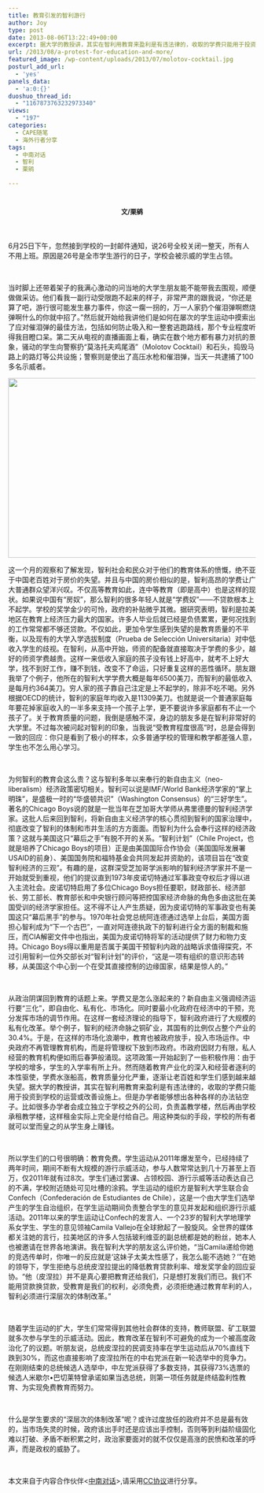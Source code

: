 ```yaml
---
title: 教育引发的智利游行
author: Joy
type: post
date: 2013-08-06T13:22:49+00:00
excerpt: 据大学的教授讲，其实在智利用教育来盈利是有违法律的，收取的学费只能用于投资到学校的运营或改善设施上。但是办学者能够想出各种各样的办法钻空子。
url: /2013/08/a-protest-for-education-and-more/
featured_image: /wp-content/uploads/2013/07/molotov-cocktail.jpg
posturl_add_url:
  - 'yes'
panels_data:
  - 'a:0:{}'
duoshuo_thread_id:
  - "1167873763232973340"
views:
  - "197"
categories:
  - CAPE随笔
  - 海外行者分享
tags:
  - 中南对话
  - 智利
  - 栗鹓

---
```

<h1 style="text-align: center;">
  <span style="font-size: 13px;">文/栗鹓</span>
</h1>

&nbsp;

6月25日下午，忽然接到学校的一封邮件通知，说26号全校关闭一整天，所有人不用上班。原因是26号是全市学生游行的日子，学校会被示威的学生占领。

&nbsp;

当时脚上还带着架子的我满心激动的问当地的大学生朋友能不能带我去围观，顺便做做采访。他们看我一副行动受限跑不起来的样子，非常严肃的跟我说，“你还是算了吧，游行很可能发生暴力事件，你这一瘸一拐的，万一人家扔个催泪弹啊燃烧弹啊什么的你就中招了。”然后就开始给我讲他们是如何在屡次的学生运动中摸索出了应对催泪弹的最佳方法，包括如何防止吸入和一整套逃跑路线，那个专业程度听得我目瞪口呆。第二天从电视的直播画面上看，确实在数个地方都有暴力对抗的景象，骚动的学生向警察扔“莫洛托夫鸡尾酒”（Molotov Cocktail）和石头，捣毁马路上的路灯等公共设施；警察则是使出了高压水枪和催泪弹，当天一共逮捕了100多名示威者。

[<img class="alignnone" alt="" src="http://pic.yupoo.com/chenluaihr_v/D2lukam5/FAh6w.jpg" width="650" height="365" />][1]

这一个月的观察和了解发现，智利社会和民众对于他们的教育体系的愤慨，绝不亚于中国老百姓对于房价的失望。并且与中国的房价相似的是，智利高昂的学费让广大普通群众望洋兴叹。不仅高等教育如此，连中等教育（即是高中）也是这样的现状。如果说中国有“房奴”，那么智利的很多年轻人就是“学费奴”——不贷款根本上不起学。学校的奖学金少的可怜，政府的补贴微乎其微。据研究表明，智利是拉美地区在教育上经济压力最大的国家。许多人毕业后就已经是负债累累，更何况找到的工作常常都不够还贷款。不仅如此，更加令学生感到失望的是教育质量的不平衡，以及现有的大学入学选拔制度（Prueba de Selección Universitaria）对中低收入学生的歧视。在智利，从高中开始，师资的配备就直接取决于学费的多少，越好的师资学费越贵。这样一来低收入家庭的孩子没有钱上好高中，就考不上好大学，找不到好工作，赚不到钱，改变不了命运，只好重复这样的恶性循环。朋友跟我举了个例子，他所在的智利大学学费大概是每年6500美刀，而智利的最低收入是每月约364美刀。穷人家的孩子靠自己注定是上不起学的，除非不吃不喝。另外根据OECD的统计，智利的家庭年均收入是11309美刀。也就是说一个普通家庭每年要花掉家庭收入的一半多来支持一个孩子上学，更不要说许多家庭都有不止一个孩子了。关于教育质量的问题，我倒是感触不深，身边的朋友多是在智利非常好的大学里。不过每次被问起对智利的印象，当我说“受教育程度很高”时，总是会得到一致的回应：你只是看到了极小的样本，众多普通学校的管理和教学都差强人意，学生也不怎么用心学习。

&nbsp;

为何智利的教育会这么贵？这与智利多年以来奉行的新自由主义（neo-liberalism）经济政策密切相关。智利可以说是IMF/World Bank经济学家的“掌上明珠”，是盛极一时的“华盛顿共识”（Washington Consensus）的“三好学生”。著名的Chicago Boys说的就是一批当年在芝加哥大学师从弗里德曼的智利经济学家。这批人后来回到智利，将新自由主义经济学的核心贯彻到智利的国家治理中，彻底改变了智利的体制和市井生活的方方面面。而智利为什么会奉行这样的经济政策？这就与美国这只“幕后之手”有脱不开的关系。“智利计划”（Chile Project，也就是培养了Chicago Boys的项目）正是由美国国际合作协会（美国国际发展署USAID的前身）、美国国务院和福特基金会共同发起并资助的，该项目旨在“改变智利经济的三观”。有趣的是，这群深受芝加哥学派影响的智利经济学家并不是一开始就受到重视，他们的提议直到1973年皮诺切特通过军事政变夺权后才得以进入主流社会。皮诺切特启用了多位Chicago Boys担任要职，财政部长、经济部长、劳工部长、教育部长和中央银行顾问等把控国家经济命脉的角色多由这批在美国受训的经济学家担任。这不得不让人产生质疑，因为皮诺切特的军事政变也有美国这只“幕后黑手”的参与。1970年社会党总统阿连德通过选举上台后，美国方面担心智利成为“下一个古巴”，一直对阿连德执政下的智利进行全方面的制裁和施压，而CIA解密文件中也指出，美国为皮诺切特将军的活动提供了财力和物力支持。Chicago Boys得以重用是否属于美国干预智利内政的战略诉求值得探究，不过引用智利一位外交部长对“智利计划”的评价，“这是一项有组织的意识形态转移，从美国这个中心到一个在受其直接控制的边缘国家，结果是惊人的。”

&nbsp;

从政治阴谋回到教育的话题上来。学费又是怎么涨起来的？新自由主义强调经济运行要“三化”，即自由化、私有化、市场化。同时要最小化政府在经济中的干预，充分发挥市场的调节作用。在这样一套经济理论的指导下，智利政府进行了大规模的私有化改革。举个例子，智利的经济命脉之铜矿业，其国有的比例仅占整个产业的30.4%。于是，在这样的市场化浪潮中，教育也被政府放手，投入市场运作。中央政府不再管理教育机构，而是将管理权下放到市政府。市政府因财力有限，私人经营的教育机构便如雨后春笋般涌现。这项政策一开始起到了一些积极作用：由于学校的增多，学生的入学率有所上升。然而随着教育产业化的深入和经营者逐利的本性驱使，学费水涨船高，教育质量分化严重，逐渐让老百姓和学生们感到越来越失望。据大学的教授讲，其实在智利用教育来盈利是有违法律的，收取的学费只能用于投资到学校的运营或改善设施上。但是办学者能够想出各种各样的办法钻空子。比如很多办学者会成立独立于学校之外的公司，负责盖教学楼，然后再由学校承租教学楼，这样租金实际上完全是付给自己。用这种类似的手段，学校的所有者就可以堂而皇之的从学生身上赚钱。

&nbsp;

所以学生们的口号很明确：教育免费。学生运动从2011年爆发至今，已经持续了两年时间，期间不断有大规模的游行示威活动，参与人数常常达到几十万甚至上百万，仅2011年就有过8次。学生们通过罢课、占领校园、游行示威等活动表达自己的不满，学校附近随处可见吐槽的涂鸦。学生运动的组织方是智利大学生联合会Confech（Confederación de Estudiantes de Chile），这是一个由大学生们选举产生的学生自治组织，在学生运动期间负责整合学生的意见并发起和组织游行示威活动。2011年以来的学生运动让Confech的发言人、一个23岁的智利大学地理学系女学生、学生的意见领袖Camila Vallejo在全球掀起了一股旋风。全世界的媒体都关注她的言行，拉美地区的许多人包括玻利维亚的副总统都是她的粉丝，她本人也被邀请在世界各地演讲。我在智利大学的朋友这么评价她，“当Camila递给你她的竞选传单时，你唯一的反应就是‘这妹子太美太性感了，我怎么能不选她？’”在她的领导下，学生拒绝与总统皮涅拉提出的降低教育贷款利率、增发奖学金的回应妥协。“他（皮涅拉）并不是真心要把教育还给我们，只是想打发我们而已。我们不能用贷款换贷款，受教育是我们的权利，必须免费，必须拒绝通过教育牟利的人，智利必须进行深层次的体制改革。”

&nbsp;

随着学生运动的扩大，学生们常常得到其他社会群体的支持，教师联盟、矿工联盟就多次参与学生的示威活动。因此，教育改革在智利不可避免的成为一个被高度政治化了的议题。听朋友说，总统皮涅拉的民调支持率在学生运动后从70%直线下跌到30%，而这也直接影响了皮涅拉所在的中右党派在新一轮选举中的竞争力。在刚刚结束的总统候选人选举中，中左党派获得了多数支持，其获得73%选票的候选人米歇尔•巴切莱特曾承诺如果当选总统，则第一项任务就是终结盈利性教育、为实现免费教育而努力。

&nbsp;

什么是学生要求的“深层次的体制改革”呢？或许过度放任的政府并不总是最有效的，当市场失灵的时候，政府该出手时还是应该出手控制，否则等到利益阶级固化难以打破、矛盾不断积累之时，政治家要面对的就不仅仅是高涨的民愤和改革的呼声，而是政权的威胁了。

&nbsp;

本文来自于内容合作伙伴<<a href="http://www.chinagoingout.org/" target="_blank">中南对话</a>>,请采用<a href="http://creativecommons.org/licenses/by-nc-sa/2.5/cn/" target="_blank">CC协议</a>进行分享。

 [1]: http://pic.yupoo.com/chenluaihr_v/D2lukam5/FAh6w.jpg